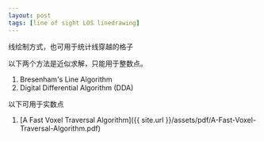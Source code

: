 ```yaml
---
layout: post
tags: [line of sight LOS linedrawing]
---
```

线绘制方式，也可用于统计线穿越的格子

以下两个方法是近似求解，只能用于整数点。
1. Bresenham's Line Algorithm
2. Digital Differential Algorithm (DDA)

以下可用于实数点
1. [A Fast Voxel Traversal Algorithm]({{ site.url }}/assets/pdf/A-Fast-Voxel-Traversal-Algorithm.pdf)